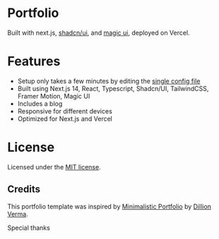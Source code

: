 <!-- <div align="center">
<img alt="Portfolio" src="/screen-shot.png" width="90%">
</div> -->

# Portfolio 

Built with next.js, [shadcn/ui](https://ui.shadcn.com/), and [magic ui](https://magicui.design/), deployed on Vercel.

# Features

- Setup only takes a few minutes by editing the [single config file](./src/data/resume.tsx)
- Built using Next.js 14, React, Typescript, Shadcn/UI, TailwindCSS, Framer Motion, Magic UI
- Includes a blog
- Responsive for different devices
- Optimized for Next.js and Vercel



# License

Licensed under the [MIT license](https://github.com/dillionverma/portfolio/blob/main/LICENSE.md).

## Credits

This portfolio template was inspired by [Minimalistic Portfolio](https://github.com/dillionverma/portfolio) by [Dillion Verma](https://github.com/dillionverma).

Special thanks
